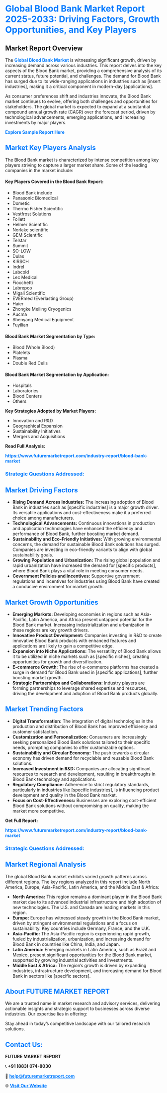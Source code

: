 <h1 style="color: #007BFF;">Global Blood Bank Market Report 2025-2033: Driving Factors, Growth Opportunities, and Key Players</h1>

<section id="overview">
<h2>Market Report Overview</h2>
<p>The <a href="https://www.futuremarketreport.com/industry-report/blood-bank-market" style="color: #007BFF; text-decoration: none;"><strong>Global Blood Bank Market</strong></a> is witnessing significant growth, driven by increasing demand across various industries. This report delves into the key aspects of the Blood Bank market, providing a comprehensive analysis of its current status, future potential, and challenges. The demand for Blood Bank has surged due to its wide-ranging applications in industries such as [insert industries], making it a critical component in modern-day [applications].</p>
<p>As consumer preferences shift and industries innovate, the Blood Bank market continues to evolve, offering both challenges and opportunities for stakeholders. The global market is expected to expand at a substantial compound annual growth rate (CAGR) over the forecast period, driven by technological advancements, emerging applications, and increasing investments by major players.</p>
</section>

<section id="overview">
<p><a href="https://www.futuremarketreport.com/request-sample/reportId=99471" style="color: #007BFF; text-decoration: none;"><strong>Explore Sample Report Here</strong></a></p>
</section>

<section id="key-players">
<h2 style="color: #007BFF;">Market Key Players Analysis</h2>
<p>The Blood Bank market is characterized by intense competition among key players striving to capture a larger market share. Some of the leading companies in the market include:</p>
<h4>Key Players Covered in the Blood Bank Report:</h4>
<ul><li>Blood Bank include</li><li>Panasonic Biomedical</li><li>Dometic</li><li>Thermo Fisher Scientific</li><li>Vestfrost Solutions</li><li>Follett</li><li>Helmer Scientific</li><li>Norlake scientific</li><li>GEM Scientific</li><li>Telstar</li><li>Summit</li><li>SO-LOW</li><li>Dulas</li><li>KIRSCH</li><li>Indrel</li><li>Labcold</li><li>Lec Medical</li><li>Fiocchetti</li><li>Labrepco</li><li>Migali Scientific</li><li>EVERmed (Everlasting Group)</li><li>Haier</li><li>Zhongke Meiling Cryogenics</li><li>Aucma</li><li>Shenyang Medical Equipment</li><li>Fuyilian</li></ul>
<h4>Blood Bank Market Segmentation by Type:</h4>
<ul><li>Blood (Whole Blood)</li><li>Platelets</li><li>Plasma</li><li>Double Red Cells</li></ul>

<h4>Blood Bank Market Segmentation by Application:</h4>
<ul><li>Hospitals</li><li>Laboratories</li><li>Blood Centers</li><li>Others</li></ul>
<p><strong>Key Strategies Adopted by Market Players:</strong></p>
<ul>
<li>Innovation and R&D</li>
<li>Geographical Expansion</li>
<li>Sustainability Initiatives</li>
<li>Mergers and Acquisitions</li>
</ul>
</section>

<section>
<p><strong>Read Full Analysis: </strong></p><a href="https://www.futuremarketreport.com/industry-report/blood-bank-market" style="color: #007BFF; text-decoration: none;"><strong>https://www.futuremarketreport.com/industry-report/blood-bank-market</strong></a>
<h3 style="color: #007BFF;">Strategic Questions Addressed:</h3>
</section>

<section id="driving-factors">
<h2 style="color: #007BFF;">Market Driving Factors</h2>
<ul>
<li><strong>Rising Demand Across Industries:</strong> The increasing adoption of Blood Bank in industries such as [specific industries] is a major growth driver. Its versatile applications and cost-effectiveness make it a preferred choice among manufacturers.</li>
<li><strong>Technological Advancements:</strong> Continuous innovations in production and application technologies have enhanced the efficiency and performance of Blood Bank, further boosting market demand.</li>
<li><strong>Sustainability and Eco-Friendly Initiatives:</strong> With growing environmental concerns, the demand for sustainable Blood Bank solutions has surged. Companies are investing in eco-friendly variants to align with global sustainability goals.</li>
<li><strong>Growing Population and Urbanization:</strong> The rising global population and rapid urbanization have increased the demand for [specific products], where Blood Bank plays a vital role in meeting consumer needs.</li>
<li><strong>Government Policies and Incentives:</strong> Supportive government regulations and incentives for industries using Blood Bank have created a conducive environment for market growth.</li>
</ul>
</section>

<section id="growth-opportunities">
<h2 style="color: #007BFF;">Market Growth Opportunities</h2>
<ul>
<li><strong>Emerging Markets:</strong> Developing economies in regions such as Asia-Pacific, Latin America, and Africa present untapped potential for the Blood Bank market. Increasing industrialization and urbanization in these regions are key growth drivers.</li>
<li><strong>Innovative Product Development:</strong> Companies investing in R&D to create innovative Blood Bank products with enhanced features and applications are likely to gain a competitive edge.</li>
<li><strong>Expansion into Niche Applications:</strong> The versatility of Blood Bank allows it to be utilized in niche markets such as [specific niches], creating opportunities for growth and diversification.</li>
<li><strong>E-commerce Growth:</strong> The rise of e-commerce platforms has created a surge in demand for Blood Bank used in [specific applications], further boosting market growth.</li>
<li><strong>Strategic Partnerships and Collaborations:</strong> Industry players are forming partnerships to leverage shared expertise and resources, driving the development and adoption of Blood Bank products globally.</li>
</ul>
</section>

<section id="trending-factors">
<h2 style="color: #007BFF;">Market Trending Factors</h2>
<ul>
<li><strong>Digital Transformation:</strong> The integration of digital technologies in the production and distribution of Blood Bank has improved efficiency and customer satisfaction.</li>
<li><strong>Customization and Personalization:</strong> Consumers are increasingly seeking personalized Blood Bank solutions tailored to their specific needs, prompting companies to offer customizable options.</li>
<li><strong>Sustainability and Circular Economy:</strong> The push towards a circular economy has driven demand for recyclable and reusable Blood Bank solutions.</li>
<li><strong>Increased Investment in R&D:</strong> Companies are allocating significant resources to research and development, resulting in breakthroughs in Blood Bank technology and applications.</li>
<li><strong>Regulatory Compliance:</strong> Adherence to strict regulatory standards, particularly in industries like [specific industries], is influencing product development and quality in the Blood Bank market.</li>
<li><strong>Focus on Cost-Effectiveness:</strong> Businesses are exploring cost-efficient Blood Bank solutions without compromising on quality, making the market more competitive.</li>
</ul>
</section>

<section>
<p><strong>Get Full Report: </strong></p><a href="https://www.futuremarketreport.com/industry-report/blood-bank-market" style="color: #007BFF; text-decoration: none;"><strong>https://www.futuremarketreport.com/industry-report/blood-bank-market</strong></a>
<h3 style="color: #007BFF;">Strategic Questions Addressed:</h3>
</section>


<section id="regional-analysis">
<h2 style="color: #007BFF;">Market Regional Analysis</h2>
<p>The global Blood Bank market exhibits varied growth patterns across different regions. The key regions analyzed in this report include North America, Europe, Asia-Pacific, Latin America, and the Middle East & Africa:</p>
<ul>
<li><strong>North America:</strong> This region remains a dominant player in the Blood Bank market due to its advanced industrial infrastructure and high adoption of new technologies. The U.S. and Canada are leading markets in this region.</li>
<li><strong>Europe:</strong> Europe has witnessed steady growth in the Blood Bank market, driven by stringent environmental regulations and a focus on sustainability. Key countries include Germany, France, and the U.K.</li>
<li><strong>Asia-Pacific:</strong> The Asia-Pacific region is experiencing rapid growth, fueled by industrialization, urbanization, and increasing demand for Blood Bank in countries like China, India, and Japan.</li>
<li><strong>Latin America:</strong> Emerging markets in Latin America, such as Brazil and Mexico, present significant opportunities for the Blood Bank market, supported by growing industrial activities and investments.</li>
<li><strong>Middle East & Africa:</strong> The region’s growth is driven by expanding industries, infrastructure development, and increasing demand for Blood Bank in sectors like [specific sectors].</li>
</ul>
</section>

<footer>
<h2 style="color: #007BFF;">About FUTURE MARKET REPORT</h2>
<p>We are a trusted name in market research and advisory services, delivering actionable insights and strategic support to businesses across diverse industries. Our expertise lies in offering:</p>

<p>Stay ahead in today’s competitive landscape with our tailored research solutions.</p>

<h2 style="color: #007BFF;">Contact Us:</h2>
<p><strong>FUTURE MARKET REPORT</strong></p>
<p>📞 <strong>+91 (883) 074-8030</strong></p>
<p>📧 <strong><a href="mailto:help@futuremarketreport.com" style="color: #007BFF;">help@futuremarketreport.com</a></strong></p>
<p>🌐 <strong><a href="https://www.futuremarketreport.com/" style="color: #007BFF;">Visit Our Website</a></strong></p>
</footer>